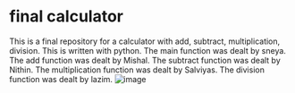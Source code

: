 # **final calculator**
This is  a final repository for a calculator with add, subtract, multiplication, division.
This is written with python.
The main function was dealt by sneya.
The add function was dealt by Mishal.
The subtract function was dealt by Nithin.
The multiplication function was dealt by Salviyas.
The division function was dealt by lazim.
![image](https://user-images.githubusercontent.com/96464318/147064271-a56e98f4-deba-4a6b-a260-786bb8780a1a.png)
